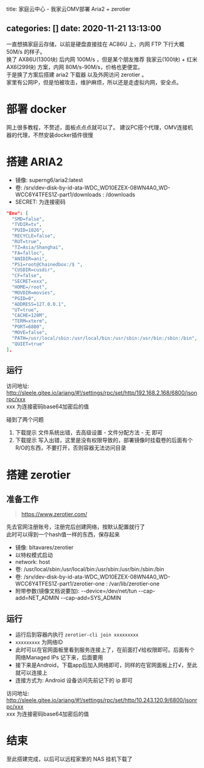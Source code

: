 title: 家庭云中心 - 我家云OMV部署 Aria2 + zerotier

categories: []
date: 2020-11-21 13:13:00
---
一直想搞家庭云存储，以前是硬盘直接挂在 AC86U 上，内网 FTP 下行大概 50M/s 的样子。  
换了 AX86U(1300块) 后内网 100M/s ，但是某个朋友推荐 我家云(100块) + 红米AX6(299块) 方案，内网 80M/s-90M/s，价格也更便宜。  
于是换了方案后搭建 aria2 下载器 以及外网访问 zerotier 。  
家里有公网IP，但是怕被攻击，维护麻烦，所以还是走虚拟内网，安全点。  

<!--more-->

# 部署 docker
网上很多教程，不赘述，面板点点点就可以了。
建议PC搭个代理，OMV连接机器的代理，不然安装docker插件很慢

# 搭建 ARIA2
* 镜像: superng6/aria2:latest  
* 卷: /srv/dev-disk-by-id-ata-WDC_WD10EZEX-08WN4A0_WD-WCC6Y4TFES1Z-part1/downloads : /downloads
* SECRET: 为连接密码
```json
"Env": [
  "SMD=false",
  "TVDIR=tv",
  "PUID=1026",
  "RECYCLE=false",
  "RUT=true",
  "TZ=Asia/Shanghai",
  "FA=falloc",
  "ANIDIR=ani",
  "PS1=root@Chainedbox:/$ ",
  "CUSDIR=cusdir",
  "CF=false",
  "SECRET=xxx",
  "HOME=/root",
  "MOVDIR=movies",
  "PGID=0",
  "ADDRESS=127.0.0.1",
  "UT=true",
  "CACHE=128M",
  "TERM=xterm",
  "PORT=6800",
  "MOVE=false",
  "PATH=/usr/local/sbin:/usr/local/bin:/usr/sbin:/usr/bin:/sbin:/bin",
  "QUIET=true"
],
```

## 运行
访问地址: http://sleele.gitee.io/ariang/#!/settings/rpc/set/http/192.168.2.168/6800/jsonrpc/xxx  
xxx 为连接密码base64加密后的值  

碰到了两个问题  
1. 下载提示 文件系统出错，去高级设置 - 文件分配方法 - 无 即可
2. 下载提示 写入出错，这里是没有权限导致的，部署镜像时挂载卷的后面有个R/O的东西，不要打开，否则容器无法访问目录


# 搭建 zerotier
## 准备工作
> https://www.zerotier.com/

先去官网注册账号，注册完后创建网络，按默认配置就行了  
此时可以得到一个hash值一样的东西，保存起来  

* 镜像: bltavares/zerotier  
* 以特权模式启动
* network: host
* 卷: /usr/local/sbin:/usr/local/bin:/usr/sbin:/usr/bin:/sbin:/bin
* 卷: /srv/dev-disk-by-id-ata-WDC_WD10EZEX-08WN4A0_WD-WCC6Y4TFES1Z-part1/zerotier-one : /var/lib/zerotier-one
* 附带参数(镜像文档说要加): --device=/dev/net/tun --cap-add=NET_ADMIN --cap-add=SYS_ADMIN

## 运行
* 运行后到容器内执行 `zerotier-cli join xxxxxxxxx`  
* `xxxxxxxxx` 为网络ID  
* 此时可以在官网面板里看到服务连接上了，在前面打√给权限即可。后面有个网络Managed IPs 记下来，后面要用
* 接下来是Android，下载app后加入网络即可，同样的在官网面板上打√，至此就可以连接上
* 连接方式为: Android 设备访问先前记下的 ip 即可

访问地址: http://sleele.gitee.io/ariang/#!/settings/rpc/set/http/10.243.120.9/6800/jsonrpc/xxx  
xxx 为连接密码base64加密后的值

# 结束
至此搭建完成，以后可以远程家里的 NAS 挂机下载了